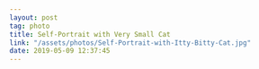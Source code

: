 ```yaml
---
layout: post
tag: photo
title: Self-Portrait with Very Small Cat
link: "/assets/photos/Self-Portrait-with-Itty-Bitty-Cat.jpg"
date: 2019-05-09 12:37:45
---
```

